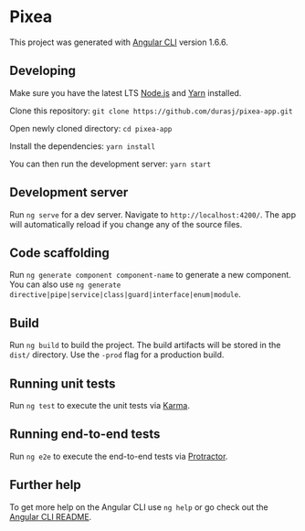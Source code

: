 # Pixea

This project was generated with [Angular CLI](https://github.com/angular/angular-cli) version 1.6.6.

## Developing
Make sure you have the latest LTS [Node.js](https://nodejs.org/en/) and [Yarn](https://yarnpkg.com/en/docs/install) installed.

Clone this repository: 
`git clone https://github.com/durasj/pixea-app.git`

Open newly cloned directory: `cd pixea-app`

Install the dependencies: `yarn install`

You can then run the development server: `yarn start`

## Development server

Run `ng serve` for a dev server. Navigate to `http://localhost:4200/`. The app will automatically reload if you change any of the source files.

## Code scaffolding

Run `ng generate component component-name` to generate a new component. You can also use `ng generate directive|pipe|service|class|guard|interface|enum|module`.

## Build

Run `ng build` to build the project. The build artifacts will be stored in the `dist/` directory. Use the `-prod` flag for a production build.

## Running unit tests

Run `ng test` to execute the unit tests via [Karma](https://karma-runner.github.io).

## Running end-to-end tests

Run `ng e2e` to execute the end-to-end tests via [Protractor](http://www.protractortest.org/).

## Further help

To get more help on the Angular CLI use `ng help` or go check out the [Angular CLI README](https://github.com/angular/angular-cli/blob/master/README.md).
